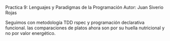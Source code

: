Practica 9: Lenguajes y Paradigmas de la Programación
Autor: Juan Siverio Rojas

Seguimos con metodología TDD rspec y programación declarativa funcional.
las comparaciones de platos ahora son por su huella nutricional y  no por valor energético.


